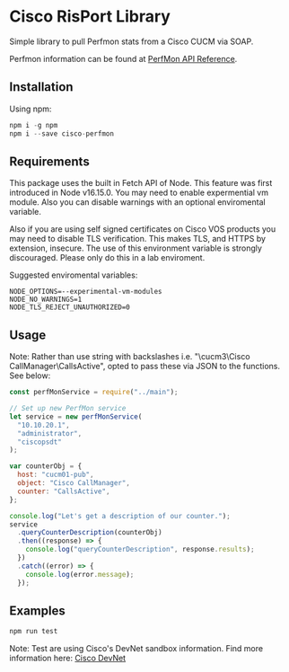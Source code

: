 # Cisco RisPort Library

Simple library to pull Perfmon stats from a Cisco CUCM via SOAP.

Perfmon information can be found at
[PerfMon API Reference](https://developer.cisco.com/docs/sxml/#!perfmon-api-reference).

## Installation

Using npm:

```javascript
npm i -g npm
npm i --save cisco-perfmon
```

## Requirements

This package uses the built in Fetch API of Node. This feature was first introduced in Node v16.15.0. You may need to enable expermential vm module. Also you can disable warnings with an optional enviromental variable.

Also if you are using self signed certificates on Cisco VOS products you may need to disable TLS verification. This makes TLS, and HTTPS by extension, insecure. The use of this environment variable is strongly discouraged. Please only do this in a lab enviroment.

Suggested enviromental variables:

```env
NODE_OPTIONS=--experimental-vm-modules
NODE_NO_WARNINGS=1
NODE_TLS_REJECT_UNAUTHORIZED=0
```

## Usage

Note: Rather than use string with backslashes i.e. "\\cucm3\Cisco CallManager\CallsActive", opted to pass these via JSON to the functions. See below:

```javascript
const perfMonService = require("../main");

// Set up new PerfMon service
let service = new perfMonService(
  "10.10.20.1",
  "administrator",
  "ciscopsdt"
);

var counterObj = {
  host: "cucm01-pub",
  object: "Cisco CallManager",
  counter: "CallsActive",
};

console.log("Let's get a description of our counter.");
service
  .queryCounterDescription(counterObj)
  .then((response) => {
    console.log("queryCounterDescription", response.results);
  })
  .catch((error) => {
    console.log(error.message);
  });
```

## Examples

```javascript
npm run test
```

Note: Test are using Cisco's DevNet sandbox information. Find more information here: [Cisco DevNet](https://devnetsandbox.cisco.com/)